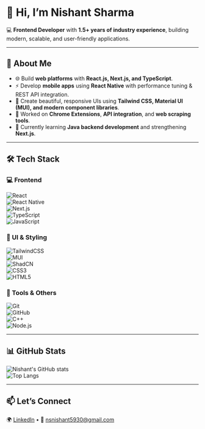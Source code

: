 # 👋 Hi, I’m Nishant Sharma  

💻 **Frontend Developer** with **1.5+ years of industry experience**, building modern, scalable, and user-friendly applications.  

---

## 🚀 About Me   
- 🌐 Build **web platforms** with **React.js, Next.js, and TypeScript**.  
- ⚡ Develop **mobile apps** using **React Native** with performance tuning & REST API integration. 
- 🎨 Create beautiful, responsive UIs using **Tailwind CSS, Material UI (MUI), and modern component libraries**.  
- 🧩 Worked on **Chrome Extensions**, **API integration**, and **web scraping tools**.  
- 🌱 Currently learning **Java backend development** and strengthening **Next.js**.  

---

## 🛠️ Tech Stack  

### 💻 Frontend  
![React](https://img.shields.io/badge/React-61DAFB?style=for-the-badge&logo=react&logoColor=black)  
![React Native](https://img.shields.io/badge/React_Native-20232A?style=for-the-badge&logo=react&logoColor=61DAFB)  
![Next.js](https://img.shields.io/badge/Next.js-000000?style=for-the-badge&logo=nextdotjs&logoColor=white)  
![TypeScript](https://img.shields.io/badge/TypeScript-007ACC?style=for-the-badge&logo=typescript&logoColor=white)  
![JavaScript](https://img.shields.io/badge/JavaScript-F7DF1E?style=for-the-badge&logo=javascript&logoColor=black)  

### 🎨 UI & Styling  
![TailwindCSS](https://img.shields.io/badge/Tailwind_CSS-38B2AC?style=for-the-badge&logo=tailwind-css&logoColor=white)  
![MUI](https://img.shields.io/badge/MUI-007FFF?style=for-the-badge&logo=mui&logoColor=white)  
![ShadCN](https://img.shields.io/badge/ShadCN_UI-000000?style=for-the-badge&logo=radix-ui&logoColor=white)  
![CSS3](https://img.shields.io/badge/CSS3-1572B6?style=for-the-badge&logo=css3&logoColor=white)  
![HTML5](https://img.shields.io/badge/HTML5-E34F26?style=for-the-badge&logo=html5&logoColor=white)  

### 🔧 Tools & Others  
![Git](https://img.shields.io/badge/Git-F05033?style=for-the-badge&logo=git&logoColor=white)  
![GitHub](https://img.shields.io/badge/GitHub-181717?style=for-the-badge&logo=github&logoColor=white)  
![C++](https://img.shields.io/badge/C++-00599C?style=for-the-badge&logo=cplusplus&logoColor=white)  
![Node.js](https://img.shields.io/badge/Node.js-339933?style=for-the-badge&logo=nodedotjs&logoColor=white)  

---

## 📊 GitHub Stats  

![Nishant's GitHub stats](https://github-readme-stats.vercel.app/api?username=nishant7412&show_icons=true&theme=tokyonight)  
![Top Langs](https://github-readme-stats.vercel.app/api/top-langs/?username=nishant7412&layout=compact&theme=tokyonight)  

---

## 📫 Let’s Connect  
🌍 [LinkedIn](https://www.linkedin.com/in/nishantsharma29/) • 📧 nsnishant5930@gmail.com  
